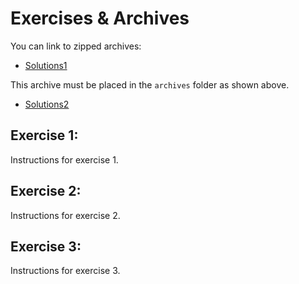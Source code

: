# Exercises & Archives

You can link to zipped archives:

- [Solutions1](./archives/archive.zip)

This archive must be placed in the `archives` folder as shown above.

- [Solutions2](./archive/archive.zip)

## Exercise 1:

Instructions for exercise 1.

## Exercise 2:

Instructions for exercise 2.

## Exercise 3:

Instructions for exercise 3.
